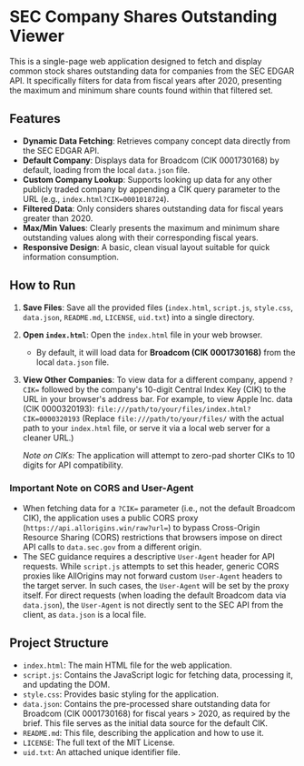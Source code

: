 # SEC Company Shares Outstanding Viewer

This is a single-page web application designed to fetch and display common stock shares outstanding data for companies from the SEC EDGAR API. It specifically filters for data from fiscal years after 2020, presenting the maximum and minimum share counts found within that filtered set.

## Features

-   **Dynamic Data Fetching**: Retrieves company concept data directly from the SEC EDGAR API.
-   **Default Company**: Displays data for Broadcom (CIK 0001730168) by default, loading from the local `data.json` file.
-   **Custom Company Lookup**: Supports looking up data for any other publicly traded company by appending a CIK query parameter to the URL (e.g., `index.html?CIK=0001018724`).
-   **Filtered Data**: Only considers shares outstanding data for fiscal years greater than 2020.
-   **Max/Min Values**: Clearly presents the maximum and minimum share outstanding values along with their corresponding fiscal years.
-   **Responsive Design**: A basic, clean visual layout suitable for quick information consumption.

## How to Run

1.  **Save Files**: Save all the provided files (`index.html`, `script.js`, `style.css`, `data.json`, `README.md`, `LICENSE`, `uid.txt`) into a single directory.
2.  **Open `index.html`**: Open the `index.html` file in your web browser.

    -   By default, it will load data for **Broadcom (CIK 0001730168)** from the local `data.json` file.

3.  **View Other Companies**: To view data for a different company, append `?CIK=` followed by the company's 10-digit Central Index Key (CIK) to the URL in your browser's address bar. For example, to view Apple Inc. data (CIK 0000320193):
    `file:///path/to/your/files/index.html?CIK=0000320193`
    (Replace `file:///path/to/your/files/` with the actual path to your `index.html` file, or serve it via a local web server for a cleaner URL.)

    *Note on CIKs:* The application will attempt to zero-pad shorter CIKs to 10 digits for API compatibility.

### Important Note on CORS and User-Agent

-   When fetching data for a `?CIK=` parameter (i.e., not the default Broadcom CIK), the application uses a public CORS proxy (`https://api.allorigins.win/raw?url=`) to bypass Cross-Origin Resource Sharing (CORS) restrictions that browsers impose on direct API calls to `data.sec.gov` from a different origin. 
-   The SEC guidance requires a descriptive `User-Agent` header for API requests. While `script.js` attempts to set this header, generic CORS proxies like AllOrigins may not forward custom `User-Agent` headers to the target server. In such cases, the `User-Agent` will be set by the proxy itself. For direct requests (when loading the default Broadcom data via `data.json`), the `User-Agent` is not directly sent to the SEC API from the client, as `data.json` is a local file.

## Project Structure

-   `index.html`: The main HTML file for the web application.
-   `script.js`: Contains the JavaScript logic for fetching data, processing it, and updating the DOM.
-   `style.css`: Provides basic styling for the application.
-   `data.json`: Contains the pre-processed share outstanding data for Broadcom (CIK 0001730168) for fiscal years > 2020, as required by the brief. This file serves as the initial data source for the default CIK.
-   `README.md`: This file, describing the application and how to use it.
-   `LICENSE`: The full text of the MIT License.
-   `uid.txt`: An attached unique identifier file.

